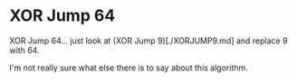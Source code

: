 # XOR Jump 64

XOR Jump 64... just look at (XOR Jump 9)[./XORJUMP9.md] and replace 9 with 64.

I'm not really sure what else there is to say about this algorithm.
